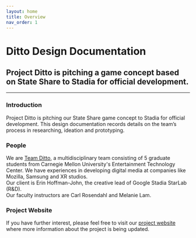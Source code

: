 ```yaml
---
layout: home
title: Overview
nav_order: 1
---
```


# Ditto Design Documentation

## Project Ditto is pitching a game concept based on State Share to Stadia for official development.

---

### Introduction

Project Ditto is pitching our State Share game concept to Stadia for official development. This design documentation records details on the team’s process in researching, ideation and prototyping.

### People

We are [Team Ditto](https://www.etc.cmu.edu/projects/ditto/#team), a multidisciplinary team consisting of 5 graduate students from Carnegie Mellon University's Entertainment Technology Center. We have experiences in developing digital media at companies like Mozilla, Samsung and XR studios. <br>
Our client is Erin Hoffman-John, the creative lead of Google Stadia StarLab (R&D). <br>
Our faculty instructors are Carl Rosendahl and Melanie Lam.

### Project Website

If you have further interest, please feel free to visit our [project website](https://www.etc.cmu.edu/projects/ditto/) where more information about the project is being updated.
